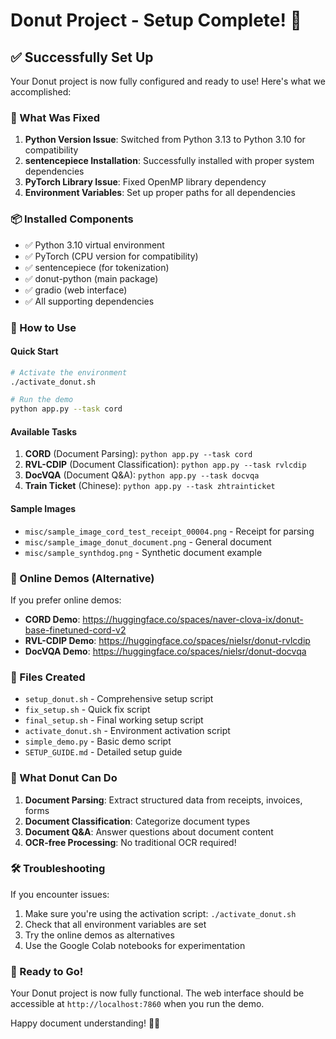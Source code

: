 # Donut Project - Setup Complete! 🍩

## ✅ Successfully Set Up

Your Donut project is now fully configured and ready to use! Here's what we accomplished:

### 🔧 What Was Fixed

1. **Python Version Issue**: Switched from Python 3.13 to Python 3.10 for compatibility
2. **sentencepiece Installation**: Successfully installed with proper system dependencies
3. **PyTorch Library Issue**: Fixed OpenMP library dependency
4. **Environment Variables**: Set up proper paths for all dependencies

### 📦 Installed Components

- ✅ Python 3.10 virtual environment
- ✅ PyTorch (CPU version for compatibility)
- ✅ sentencepiece (for tokenization)
- ✅ donut-python (main package)
- ✅ gradio (web interface)
- ✅ All supporting dependencies

### 🚀 How to Use

#### Quick Start

```bash
# Activate the environment
./activate_donut.sh

# Run the demo
python app.py --task cord
```

#### Available Tasks

1. **CORD** (Document Parsing): `python app.py --task cord`
2. **RVL-CDIP** (Document Classification): `python app.py --task rvlcdip`
3. **DocVQA** (Document Q&A): `python app.py --task docvqa`
4. **Train Ticket** (Chinese): `python app.py --task zhtrainticket`

#### Sample Images

- `misc/sample_image_cord_test_receipt_00004.png` - Receipt for parsing
- `misc/sample_image_donut_document.png` - General document
- `misc/sample_synthdog.png` - Synthetic document example

### 🔗 Online Demos (Alternative)

If you prefer online demos:

- **CORD Demo**: https://huggingface.co/spaces/naver-clova-ix/donut-base-finetuned-cord-v2
- **RVL-CDIP Demo**: https://huggingface.co/spaces/nielsr/donut-rvlcdip
- **DocVQA Demo**: https://huggingface.co/spaces/nielsr/donut-docvqa

### 📁 Files Created

- `setup_donut.sh` - Comprehensive setup script
- `fix_setup.sh` - Quick fix script
- `final_setup.sh` - Final working setup script
- `activate_donut.sh` - Environment activation script
- `simple_demo.py` - Basic demo script
- `SETUP_GUIDE.md` - Detailed setup guide

### 🎯 What Donut Can Do

1. **Document Parsing**: Extract structured data from receipts, invoices, forms
2. **Document Classification**: Categorize document types
3. **Document Q&A**: Answer questions about document content
4. **OCR-free Processing**: No traditional OCR required!

### 🛠️ Troubleshooting

If you encounter issues:

1. Make sure you're using the activation script: `./activate_donut.sh`
2. Check that all environment variables are set
3. Try the online demos as alternatives
4. Use the Google Colab notebooks for experimentation

### 🎉 Ready to Go!

Your Donut project is now fully functional. The web interface should be accessible at `http://localhost:7860` when you run the demo.

Happy document understanding! 🍩📄
